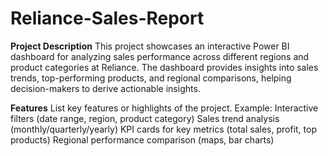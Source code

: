   # Reliance-Sales-Report
  
  **Project Description**
  This project showcases an interactive Power BI dashboard for analyzing sales performance across different regions and product categories at Reliance. The dashboard provides insights into sales trends, top-performing products, and regional comparisons, helping decision-makers to derive actionable insights. 
  
  **Features**
  List key features or highlights of the project.
  Example:
  Interactive filters (date range, region, product category)
  Sales trend analysis (monthly/quarterly/yearly)
  KPI cards for key metrics (total sales, profit, top products)
  Regional performance comparison (maps, bar charts)
